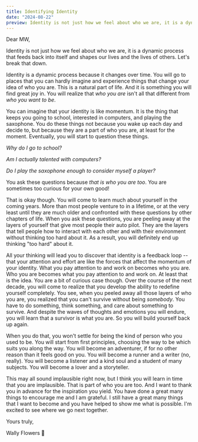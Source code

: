 ```yaml
---
title: Identifying Identity
date: "2024-08-22"
preview: Identity is not just how we feel about who we are, it is a dynamic process that feeds back into itself and shapes our lives and the lives of others. Let's break that down.
---
```

Dear MW,

Identity is not just how we feel about who we are, it is a dynamic process that feeds back into itself and shapes our lives and the lives of others. Let's break that down.

Identity is a dynamic process because it changes over time. You will go to places that you can hardly imagine and experience things that change your idea of who you are. This is a natural part of life. And it is something you will find great joy in. You will realize that *who you are* isn't all that different from *who you want to be*.

You can imagine that your identity is like momentum. It is the thing that keeps you going to school, interested in computers, and playing the saxophone. You do these things not because you wake up each day and decide to, but because they are a part of who you are, at least for the moment. Eventually, you will start to question these things.

*Why do I go to school?*

*Am I actually talented with computers?*

*Do I play the saxophone enough to consider myself a player?*

You ask these questions because *that is who you are too*. You are sometimes too curious for your own good!

That is okay though. You will come to learn much about yourself in the coming years. More than most people venture to in a lifetime, or at the very least until they are much older and confronted with these questions by other chapters of life. When you ask these questions, you are peeling away at the layers of yourself that give most people their auto pilot. They are the layers that tell people how to interact with each other and with their environment without thinking too hard about it. As a result, you will definitely end up thinking "too hard" about it.

All your thinking will lead you to discover that identity is a feedback loop -- that your attention and effort are like the forces that affect the momentum of your identity. What you pay attention to and work on becomes who you are. Who you are becomes what you pay attention to and work on. At least that is the idea. You are a bit of curious case though. Over the course of the next decade, you will come to realize that you develop the ability to redefine yourself completely. You see, when you peeled away all those layers of who you are, you realized that you can't survive without being *somebody*. You have to do something, think something, and care about something to survive. And despite the waves of thoughts and emotions you will endure, you will learn that a survivor is what you are. So you will build yourself back up again.

When you do that, you won't settle for being the kind of person who you used to be. You will start from first principles, choosing the way to be which suits you along the way. You will become an adventurer, if for no other reason than it feels good on you. You will become a runner and a writer (no, really). You will become a listener and a kind soul and a student of many subjects. You will become a lover and a storyteller.

This may all sound implausible right now, but I think you will learn in time that you are implausible. That is part of who you are too. And I want to thank you in advance for the inspiration you yield. You have done a great many things to encourage me and I am grateful. I still have a great many things that I want to become and you have helped to show me what is possible. I'm excited to see where we go next together.

Yours truly,

Wally Flowers 🌺
